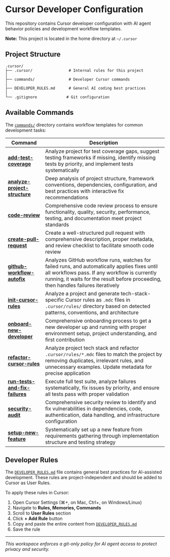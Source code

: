 # Cursor Developer Configuration

This repository contains Cursor developer configuration with AI agent behavior policies and development workflow templates.

**Note:** This project is located in the home directory at `~/.cursor`

## Project Structure

```
.cursor/
├── .cursor/                # Internal rules for this project
│
├── commands/               # Developer Cursor commands
│
├── DEVELOPER_RULES.md      # General AI coding best practices
│
└── .gitignore             # Git configuration
```

## Available Commands

The [`commands/`](commands/) directory contains workflow templates for common development tasks:

| Command | Description |
|---------|-------------|
| [**add-test-coverage**](commands/add-test-coverage.md) | Analyze project for test coverage gaps, suggest testing frameworks if missing, identify missing tests by priority, and implement tests systematically |
| [**analyze-project-structure**](commands/analyze-project-structure.md) | Deep analysis of project structure, framework conventions, dependencies, configuration, and best practices with interactive fix recommendations |
| [**code-review**](commands/code-review.md) | Comprehensive code review process to ensure functionality, quality, security, performance, testing, and documentation meet project standards |
| [**create-pull-request**](commands/create-pull-request.md) | Create a well-structured pull request with comprehensive description, proper metadata, and review checklist to facilitate smooth code review |
| [**github-workflow-autofix**](commands/github-workflow-autofix.md) | Analyzes GitHub workflow runs, watches for failed runs, and automatically applies fixes until all workflows pass. If any workflow is currently running, it waits for the result before proceeding, then handles failures iteratively |
| [**init-cursor-rules**](commands/init-cursor-rules.md) | Analyze a project and generate tech-stack-specific Cursor rules as `.mdc` files in `.cursor/rules/` directory based on detected patterns, conventions, and architecture |
| [**onboard-new-developer**](commands/onboard-new-developer.md) | Comprehensive onboarding process to get a new developer up and running with proper environment setup, project understanding, and first contribution |
| [**refactor-cursor-rules**](commands/refactor-cursor-rules.md) | Analyze project tech stack and refactor `.cursor/rules/*.mdc` files to match the project by removing duplicates, irrelevant rules, and unnecessary examples. Update metadata for precise application |
| [**run-tests-and-fix-failures**](commands/run-tests-and-fix-failures.md) | Execute full test suite, analyze failures systematically, fix issues by priority, and ensure all tests pass with proper validation |
| [**security-audit**](commands/security-audit.md) | Comprehensive security review to identify and fix vulnerabilities in dependencies, code, authentication, data handling, and infrastructure configuration |
| [**setup-new-feature**](commands/setup-new-feature.md) | Systematically set up a new feature from requirements gathering through implementation structure and testing strategy |

## Developer Rules

The [`DEVELOPER_RULES.md`](DEVELOPER_RULES.md) file contains general best practices for AI-assisted development. These rules are project-independent and should be added to Cursor as User Rules.

To apply these rules in Cursor:
1. Open Cursor Settings (⌘+, on Mac, Ctrl+, on Windows/Linux)
2. Navigate to **Rules, Memories, Commands**
3. Scroll to **User Rules** section
4. Click **+ Add Rule** button
5. Copy and paste the entire content from [`DEVELOPER_RULES.md`](DEVELOPER_RULES.md)
6. Save the rule

---

*This workspace enforces a git-only policy for AI agent access to protect privacy and security.*
